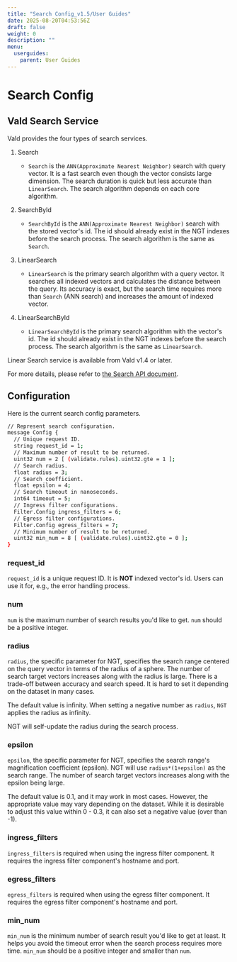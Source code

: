 ```yaml
---
title: "Search Config_v1.5/User Guides"
date: 2025-08-20T04:53:56Z
draft: false
weight: 0
description: ""
menu:
  userguides:
    parent: User Guides
---
```


# Search Config

## Vald Search Service

<!-- Describe vald search service: search, searchbyid, linearsearch, lineasearchbyid ... -->

Vald provides the four types of search services.

1. Search

   - `Search` is the `ANN(Approximate Nearest Neighbor)` search with query vector.
     It is a fast search even though the vector consists large dimension.
     The search duration is quick but less accurate than `LinearSearch`.
     The search algorithm depends on each core algorithm.

1. SearchById

   - `SearchById` is the `ANN(Approximate Nearest Neighbor)` search with the stored vector's id.
     The id should already exist in the NGT indexes before the search process.
     The search algorithm is the same as `Search`.

1. LinearSearch

   - `LinearSearch` is the primary search algorithm with a query vector.
     It searches all indexed vectors and calculates the distance between the query.
     Its accuracy is exact, but the search time requires more than `Search` (ANN search) and increases the amount of indexed vector.

1. LinearSearchById
   - `LinearSearchById` is the primary search algorithm with the vector's id.
     The id should already exist in the NGT indexes before the search process.
     The search algorithm is the same as `LinearSearch`.

<div class="notice">
Linear Search service is available from Vald v1.4 or later.
</div>

For more details, please refer to [the Search API document](/docs/v1.5/api/search).

## Configuration

<!-- Describe Search parameters: ../../apis/proto/v1/payload -->
<!-- TODO: divide search configuration for each agent algorithm -->

Here is the current search config parameters.

```bash
// Represent search configuration.
message Config {
  // Unique request ID.
  string request_id = 1;
  // Maximum number of result to be returned.
  uint32 num = 2 [ (validate.rules).uint32.gte = 1 ];
  // Search radius.
  float radius = 3;
  // Search coefficient.
  float epsilon = 4;
  // Search timeout in nanoseconds.
  int64 timeout = 5;
  // Ingress filter configurations.
  Filter.Config ingress_filters = 6;
  // Egress filter configurations.
  Filter.Config egress_filters = 7;
  // Minimum number of result to be returned.
  uint32 min_num = 8 [ (validate.rules).uint32.gte = 0 ];
}
```

### request_id

`request_id` is a unique request ID.
It is **NOT** indexed vector's id.
Users can use it for, e.g., the error handling process.

### num

`num` is the maximum number of search results you'd like to get.
`num` should be a positive integer.

### radius

`radius`, the specific parameter for NGT, specifies the search range centered on the query vector in terms of the radius of a sphere.
The number of search target vectors increases along with the radius is large.
There is a trade-off between accuracy and search speed.
It is hard to set it depending on the dataset in many cases.

The default value is infinity.
When setting a negative number as `radius`, `NGT` applies the radius as infinity.

<div class="notice">
NGT will self-update the radius during the search process.
</div>

### epsilon

`epsilon`, the specific parameter for NGT, specifies the search range's magnification coefficient (epsilon).
NGT will use `radius*(1+epsilon)` as the search range.
The number of search target vectors increases along with the epsilon being large.

The default value is 0.1, and it may work in most cases.
However, the appropriate value may vary depending on the dataset.
While it is desirable to adjust this value within 0 - 0.3, it can also set a negative value (over than -1).

### ingress_filters

`ingress_filters` is required when using the ingress filter component.
It requires the ingress filter component's hostname and port.

### egress_filters

`egress_filters` is required when using the egress filter component.
It requires the egress filter component's hostname and port.

### min_num

`min_num` is the minimum number of search result you'd like to get at least.
It helps you avoid the timeout error when the search process requires more time.
`min_num` should be a positive integer and smaller than `num`.
